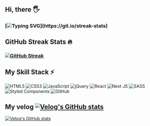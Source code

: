 ## Hi, there 🖐️
### [![Typing SVG](https://readme-typing-svg.demolab.com?font=Roboto&pause=1000&width=435&lines=I'm+Guminji.)](https://git.io/streak-stats)

## GitHub Streak Stats 🔥
### [![GitHub Streak](https://streak-stats.demolab.com?user=99minji&theme=github-dark-blue&hide_border=true&date_format=j%20M%5B%20Y%5D)](https://git.io/streak-stats)

## My Skill Stack ⚡
![HTML5](https://img.shields.io/badge/html5-%23E34F26.svg?style=for-the-badge&logo=html5&logoColor=white)
![CSS3](https://img.shields.io/badge/css3-%231572B6.svg?style=for-the-badge&logo=css3&logoColor=white)
![JavaScript](https://img.shields.io/badge/javascript-%23323330.svg?style=for-the-badge&logo=javascript&logoColor=%23F7DF1E)
![jQuery](https://img.shields.io/badge/jquery-%230769AD.svg?style=for-the-badge&logo=jquery&logoColor=white)
![React](https://img.shields.io/badge/react-%2320232a.svg?style=for-the-badge&logo=react&logoColor=%2361DAFB)
![Next JS](https://img.shields.io/badge/Next-black?style=for-the-badge&logo=next.js&logoColor=white)
![SASS](https://img.shields.io/badge/SASS-hotpink.svg?style=for-the-badge&logo=SASS&logoColor=white)
![Styled Components](https://img.shields.io/badge/styled--components-DB7093?style=for-the-badge&logo=styled-components&logoColor=white)
![GitHub](https://img.shields.io/badge/github-%23121011.svg?style=for-the-badge&logo=github&logoColor=white)

## My velog [![Velog's GitHub stats](https://velog-readme-stats.vercel.app/api/badge?name=gumji)](https://velog.io/@gumji)
[![Velog's GitHub stats](https://velog-readme-stats.vercel.app/api?name=gumji)](https://velog.io/@gumji)

<!---
99minji/99minji is a ✨ special ✨ repository because its `README.md` (this file) appears on your GitHub profile.
You can click the Preview link to take a look at your changes.
--->
